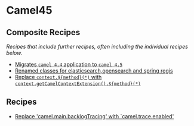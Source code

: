 # Camel45

## Composite Recipes

_Recipes that include further recipes, often including the individual recipes below._

* [Migrates `camel 4.4` application to `camel 4.5`](./camelmigrationrecipe.md)
* [Renamed classes for elasticsearch,opensearch and spring regis](./renamedclasses.md)
* [Replace `context.${method}(*)` with `context.getCamelContextExtension().${method}(*)`](./useextendedcamelcontextgetters.md)

## Recipes

* [Replace 'camel.main.backlogTracing' with `camel.trace.enabled'](./traceproperties.md)


